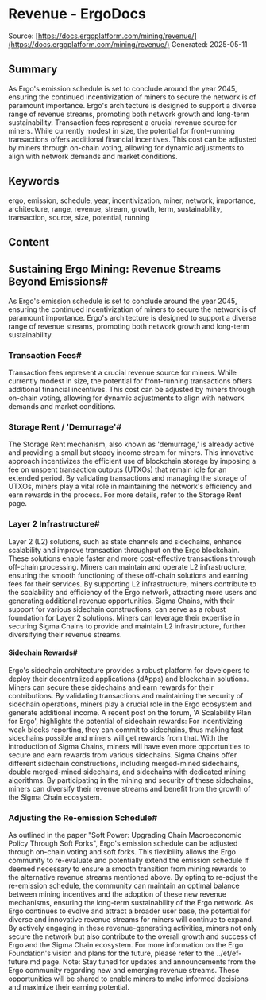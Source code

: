 # Revenue - ErgoDocs
Source: [https://docs.ergoplatform.com/mining/revenue/](https://docs.ergoplatform.com/mining/revenue/)
Generated: 2025-05-11

## Summary
As Ergo's emission schedule is set to conclude around the year 2045, ensuring the continued incentivization of miners to secure the network is of paramount importance. Ergo's architecture is designed to support a diverse range of revenue streams, promoting both network growth and long-term sustainability. Transaction fees represent a crucial revenue source for miners. While currently modest in size, the potential for front-running transactions offers additional financial incentives. This cost can be adjusted by miners through on-chain voting, allowing for dynamic adjustments to align with network demands and market conditions.

## Keywords
ergo, emission, schedule, year, incentivization, miner, network, importance, architecture, range, revenue, stream, growth, term, sustainability, transaction, source, size, potential, running

## Content
## Sustaining Ergo Mining: Revenue Streams Beyond Emissions#
As Ergo's emission schedule is set to conclude around the year 2045, ensuring the continued incentivization of miners to secure the network is of paramount importance. Ergo's architecture is designed to support a diverse range of revenue streams, promoting both network growth and long-term sustainability.

### Transaction Fees#
Transaction fees represent a crucial revenue source for miners. While currently modest in size, the potential for front-running transactions offers additional financial incentives. This cost can be adjusted by miners through on-chain voting, allowing for dynamic adjustments to align with network demands and market conditions.

### Storage Rent / 'Demurrage'#
The Storage Rent mechanism, also known as 'demurrage,' is already active and providing a small but steady income stream for miners. This innovative approach incentivizes the efficient use of blockchain storage by imposing a fee on unspent transaction outputs (UTXOs) that remain idle for an extended period. By validating transactions and managing the storage of UTXOs, miners play a vital role in maintaining the network's efficiency and earn rewards in the process. For more details, refer to the Storage Rent page.

### Layer 2 Infrastructure#
Layer 2 (L2) solutions, such as state channels and sidechains, enhance scalability and improve transaction throughput on the Ergo blockchain. These solutions enable faster and more cost-effective transactions through off-chain processing. Miners can maintain and operate L2 infrastructure, ensuring the smooth functioning of these off-chain solutions and earning fees for their services. By supporting L2 infrastructure, miners contribute to the scalability and efficiency of the Ergo network, attracting more users and generating additional revenue opportunities.
Sigma Chains, with their support for various sidechain constructions, can serve as a robust foundation for Layer 2 solutions. Miners can leverage their expertise in securing Sigma Chains to provide and maintain L2 infrastructure, further diversifying their revenue streams.

#### Sidechain Rewards#
Ergo's sidechain architecture provides a robust platform for developers to deploy their decentralized applications (dApps) and blockchain solutions. Miners can secure these sidechains and earn rewards for their contributions. By validating transactions and maintaining the security of sidechain operations, miners play a crucial role in the Ergo ecosystem and generate additional income.
A recent post on the forum, 'A Scalability Plan for Ergo', highlights the potential of sidechain rewards:
For incentivizing weak blocks reporting, they can commit to sidechains, thus making fast sidechains possible and miners will get rewards from that.
With the introduction of Sigma Chains, miners will have even more opportunities to secure and earn rewards from various sidechains. Sigma Chains offer different sidechain constructions, including merged-mined sidechains, double merged-mined sidechains, and sidechains with dedicated mining algorithms. By participating in the mining and security of these sidechains, miners can diversify their revenue streams and benefit from the growth of the Sigma Chain ecosystem.

### Adjusting the Re-emission Schedule#
As outlined in the paper "Soft Power: Upgrading Chain Macroeconomic Policy Through Soft Forks", Ergo's emission schedule can be adjusted through on-chain voting and soft forks. This flexibility allows the Ergo community to re-evaluate and potentially extend the emission schedule if deemed necessary to ensure a smooth transition from mining rewards to the alternative revenue streams mentioned above. By opting to re-adjust the re-emission schedule, the community can maintain an optimal balance between mining incentives and the adoption of these new revenue mechanisms, ensuring the long-term sustainability of the Ergo network.
As Ergo continues to evolve and attract a broader user base, the potential for diverse and innovative revenue streams for miners will continue to expand. By actively engaging in these revenue-generating activities, miners not only secure the network but also contribute to the overall growth and success of Ergo and the Sigma Chain ecosystem. For more information on the Ergo Foundation's vision and plans for the future, please refer to the ../ef/ef-future.md page.
Note: Stay tuned for updates and announcements from the Ergo community regarding new and emerging revenue streams. These opportunities will be shared to enable miners to make informed decisions and maximize their earning potential.

